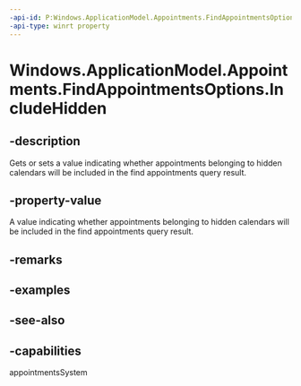 ```yaml
---
-api-id: P:Windows.ApplicationModel.Appointments.FindAppointmentsOptions.IncludeHidden
-api-type: winrt property
---
```


<!-- Property syntax
public bool IncludeHidden { get;  set; }
-->

# Windows.ApplicationModel.Appointments.FindAppointmentsOptions.IncludeHidden

## -description
Gets or sets a value indicating whether appointments belonging to hidden calendars will be included in the find appointments query result.

## -property-value
A value indicating whether appointments belonging to hidden calendars will be included in the find appointments query result.

## -remarks

## -examples

## -see-also

## -capabilities
appointmentsSystem
